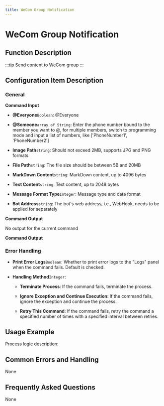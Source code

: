 ```yaml
---
title: WeCom Group Notification
---
```


# WeCom Group Notification

## Function Description

:::tip 
Send content to WeCom group
:::

## Configuration Item Description

### General

**Command Input**

- **@Everyone**`Boolean`: @Everyone

- **@Someone**`array of String`: Enter the phone number bound to the member you want to @, for multiple members, switch to programming mode and input a list of numbers, like ['PhoneNumber1', 'PhoneNumber2']

- **Image Path**`string`: Should not exceed 2MB, supports JPG and PNG formats

- **File Path**`string`: The file size should be between 5B and 20MB

- **MarkDown Content**`string`: MarkDown content, up to 4096 bytes

- **Text Content**`string`: Text content, up to 2048 bytes

- **Message Format Type**`Integer`: Message type and data format

- **Bot Address**`string`: The bot's web address, i.e., WebHook, needs to be applied for separately


**Command Output**

No output for the current command


**Command Output**

### Error Handling

- **Print Error Logs**`Boolean`: Whether to print error logs to the "Logs" panel when the command fails. Default is checked. 

- **Handling Method**`Integer`:

    - **Terminate Process**: If the command fails, terminate the process.

    - **Ignore Exception and Continue Execution**: If the command fails, ignore the exception and continue the process.

    - **Retry This Command**: If the command fails, retry the command a specified number of times with a specified interval between retries.

## Usage Example

Process logic description:

## Common Errors and Handling

None

## Frequently Asked Questions

None


